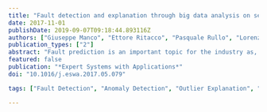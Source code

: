 ```yaml
---
title: "Fault detection and explanation through big data analysis on sensor streams"
date: 2017-11-01
publishDate: 2019-09-07T09:18:44.893116Z
authors: ["Giuseppe Manco", "Ettore Ritacco", "Pasquale Rullo", "Lorenzo Gallucci", "Will Astill", "Dianne Kimber", "Marco Antonelli"]
publication_types: ["2"]
abstract: "Fault prediction is an important topic for the industry as, by providing effective methods for predictive maintenance, allows companies to perform important time and cost savings. In this paper we describe an application developed to predict and explain door failures on metro trains. To this end, the aim was twofold: first, devising prediction techniques capable of early detecting door failures from diagnostic data; second, describing failures in terms of properties distinguishing them from normal behavior. Data pre-processing was a complex task aimed at overcoming a number of issues with the dataset, like size, sparsity, bias, burst effect and trust. Since failure premonitory signals did not share common patterns, but were only characterized as non-normal device signals, fault prediction was performed by using outlier detection. Fault explanation was finally achieved by exhibiting device features showing abnormal values. An experimental evaluation was performed to assess the quality of the proposed approach. Results show that high-degree outliers are effective indicators of incipient failures. Also, explanation in terms of abnormal feature values (responsible for outlierness) seems to be quite expressive.There are some aspects in the proposed approach that deserve particular attention. We introduce a general framework for the failure detection problem based on an abstract model of diagnostic data, along with a formal problem statement. They both provide the basis for the definition of an effective data pre-processing technique where the behavior of a device, in a given time frame, is summarized through a number of suitable statistics. This approach strongly mitigates the issues related to data errors/noise, thus enabling to perform an effective outlier detection. All this, in our view, provides the grounds of a general methodology for advanced prognostic systems."
featured: false
publication: "*Expert Systems with Applications*"
doi: "10.1016/j.eswa.2017.05.079"

tags: ["Fault Detection", "Anomaly Detection", "Outlier Explanation", "Big Data", "Sensor Data", "Predictive Maintenance"]

---
```


